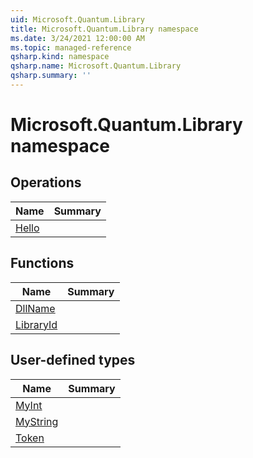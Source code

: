 ```yaml
---
uid: Microsoft.Quantum.Library
title: Microsoft.Quantum.Library namespace
ms.date: 3/24/2021 12:00:00 AM
ms.topic: managed-reference
qsharp.kind: namespace
qsharp.name: Microsoft.Quantum.Library
qsharp.summary: ''
---
```


# Microsoft.Quantum.Library namespace




<!-- summaries -->

## Operations

| Name | Summary |
|------|---------|
|[Hello](xref:Microsoft.Quantum.Library.Hello) |

## Functions

| Name | Summary |
|------|---------|
|[DllName](xref:Microsoft.Quantum.Library.DllName) |
|[LibraryId](xref:Microsoft.Quantum.Library.LibraryId) |

## User-defined types

| Name | Summary |
|------|---------|
|[MyInt](xref:Microsoft.Quantum.Library.MyInt) |
|[MyString](xref:Microsoft.Quantum.Library.MyString) |
|[Token](xref:Microsoft.Quantum.Library.Token) |
<!-- /summaries -->
